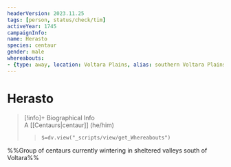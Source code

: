 ```yaml
---
headerVersion: 2023.11.25
tags: [person, status/check/tim]
activeYear: 1745
campaignInfo:
name: Herasto
species: centaur
gender: male
whereabouts:
- {type: away, location: Voltara Plains, alias: southern Voltara Plains}
---
```

# Herasto
>[!info]+ Biographical Info  
> A [[Centaurs|centaur]] (he/him)  
>> `$=dv.view("_scripts/view/get_Whereabouts")`

%%Group of centaurs currently wintering in sheltered valleys south of Voltara%%